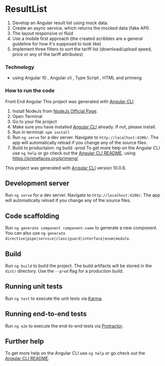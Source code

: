 # ResultList
1. Develop an Angular result list using mock data.
2. Create an async service, which returns the mocked data (fake API).
3. The layout responsive or fluid
4. Use a mobile first approach (the created scribbles are a general guideline for how it's supposed to look like)
5. Implement three filters to sort the tariff list (download/upload speed, price or any of the tariff attributes)

### Technology
 -  using Angular 10 , Angular cli , Type Script , HTML and primeng

###  How to run the code

Front End Angular 
This project was generated with [Angular CLI](https://github.com/angular/angular-cli)
1. Install NodeJs from [NodeJs Official Page](https://nodejs.org/en).
2. Open Terminal
3. Go to your file project
4. Make sure you have installed [Angular CLI](https://github.com/angular/angular-cli) already. If not, please install.
5. Run in terminal: ```npm install```
6. Run `ng serve` for a dev server. Navigate to `http://localhost:4200/`. The app will automatically reload if you change any of the source files.
7. Build to productaion: ng build -prod 
To get more help on the Angular CLI use `ng help` or go check out the [Angular CLI README](https://github.com/angular/angular-cli/blob/master/README.md).
using 
https://primefaces.org/primeng/


This project was generated with [Angular CLI](https://github.com/angular/angular-cli) version 10.0.6.

## Development server

Run `ng serve` for a dev server. Navigate to `http://localhost:4200/`. The app will automatically reload if you change any of the source files.

## Code scaffolding

Run `ng generate component component-name` to generate a new component. You can also use `ng generate directive|pipe|service|class|guard|interface|enum|module`.

## Build

Run `ng build` to build the project. The build artifacts will be stored in the `dist/` directory. Use the `--prod` flag for a production build.

## Running unit tests

Run `ng test` to execute the unit tests via [Karma](https://karma-runner.github.io).

## Running end-to-end tests

Run `ng e2e` to execute the end-to-end tests via [Protractor](http://www.protractortest.org/).

## Further help

To get more help on the Angular CLI use `ng help` or go check out the [Angular CLI README](https://github.com/angular/angular-cli/blob/master/README.md).
